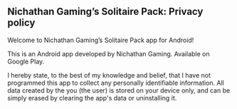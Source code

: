 ## Nichathan Gaming’s Solitaire Pack: Privacy policy

Welcome to Nichathan Gaming’s Solitaire Pack app for Android!

This is an  Android app developed by Nichathan Gaming. Available on Google Play.

I hereby state, to the best of my knowledge and belief, that I have not programmed this app to collect any personally identifiable information. All data created by the you (the user) is stored on your device only, and can be simply erased by clearing the app's data or uninstalling it.
